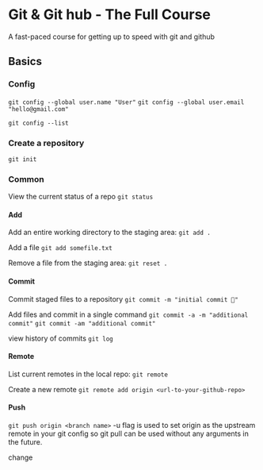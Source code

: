 # Git & Git hub - The Full Course

A fast-paced course for getting up to speed with git and github

## Basics

### Config

`git config --global user.name "User"`
`git config --global user.email "hello@gmail.com"`

`git config --list`

### Create a repository

`git init`

### Common

View the current status of a repo
`git status`

#### Add

Add an entire working directory to the staging area:
`git add .`

Add a file
`git add somefile.txt`

Remove a file from the staging area:
`git reset .`

#### Commit

Commit staged files to a repository
`git commit -m "initial commit 🚀"`

Add files and commit in a single command
`git commit -a -m "additional commit"`
`git commit -am "additional commit"`

view history of commits
`git log`

#### Remote

List current remotes in the local repo:
`git remote`

Create a new remote
`git remote add origin <url-to-your-github-repo>`

#### Push

`git push origin <branch name>`
-u flag is used to set origin as the upstream remote in your git config so git pull can be used without any arguments in the future.

change
